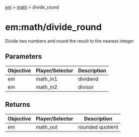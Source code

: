 [em](../../em.md) > [math](../math.md) > divide_round

# em:math/divide_round

Divide two numbers and round the result to the nearest integer

## Parameters

| Objective | Player/Selector | Description |
| --------- | --------------- | ----------- |
| em        | math_in1        | dividend    |
| em        | math_in2        | divisor     |

## Returns

| Objective | Player/Selector | Description      |
| --------- | --------------- | ---------------- |
| em        | math_out        | rounded quotient |
